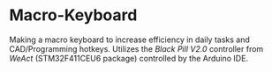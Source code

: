 # Macro-Keyboard
Making a macro keyboard to increase efficiency in daily tasks and CAD/Programming hotkeys. 
Utilizes the *Black Pill V2.0* controller from *WeAct* (STM32F411CEU6 package) controlled by the Arduino IDE.
